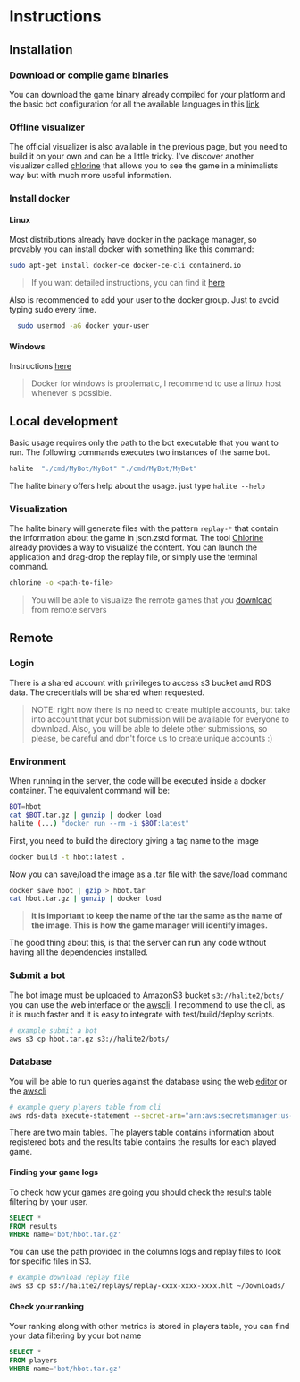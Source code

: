 # Instructions

## Installation

### Download or compile game binaries

You can download the game binary already compiled for your platform and the basic bot configuration for all the available languages in this [link](https://2017.halite.io/learn-programming-challenge/downloads-and-starter-kits/)

### Offline visualizer

The official visualizer is also available in the previous page, but you need to build it on your own and can be a little tricky. I've discover another visualizer called [chlorine](https://github.com/fohristiwhirl/chlorine) that allows you to see the game in a minimalists way but with much more useful information.

### Install docker

#### Linux

Most distributions already have docker in the package manager, so provably you can install docker with something like this command:

```sh
sudo apt-get install docker-ce docker-ce-cli containerd.io
```

> If you want detailed instructions, you can find it [here](https://docs.docker.com/install/linux/docker-ce/ubuntu/)

Also is recommended to add your user to the docker group. Just to avoid typing sudo every time.

```sh
  sudo usermod -aG docker your-user
```

#### Windows

Instructions [here](https://docs.docker.com/docker-for-windows/install/)

> Docker for windows is problematic, I recommend to use a linux host whenever is possible.

## Local development

Basic usage requires only the path to the bot executable that you want to run. The following commands executes two instances of the same bot.

```sh
halite  "./cmd/MyBot/MyBot" "./cmd/MyBot/MyBot"
```

The halite binary offers help about the usage. just type  `halite --help`

### Visualization

The halite binary will generate files with the pattern `replay-*` that contain the information about the game in json.zstd format. The tool [Chlorine](#offline-visualizer) already provides a way to visualize the content. You can launch the application and drag-drop the replay file, or simply use the terminal command.

```sh
chlorine -o <path-to-file>
```

> You will be able to visualize the remote games that you [download](#finding-your-game-logs) from remote servers

## Remote

### Login

There is a shared account with privileges to access s3 bucket and RDS data. The credentials will be shared when requested.

> NOTE: right now there is no need to create multiple accounts, but take into account that your bot submission will be available for everyone to download. Also, you will be able to delete other submissions, so please, be careful and don't force us to create unique accounts :)

### Environment

When running in the server, the code will be executed inside a docker container. The equivalent command will be:

```sh
BOT=hbot
cat $BOT.tar.gz | gunzip | docker load 
halite (...) "docker run --rm -i $BOT:latest"
```

First, you need to build the directory giving a tag name to the image

```sh
docker build -t hbot:latest .
```

Now you can save/load the image as a .tar file with the save/load command

```sh
docker save hbot | gzip > hbot.tar
cat hbot.tar.gz | gunzip | docker load
```

> **it is important to keep the name of the tar the same as the name of the image. This is how the game manager will identify images.**

The good thing about this, is that the server can run any code without having all the dependencies installed.

### Submit a bot

The bot image must be uploaded to AmazonS3 bucket `s3://halite2/bots/` you can use the web interface or the [awscli]. I recommend to use the cli, as it is much faster and it is easy to integrate with test/build/deploy scripts.

```sh
# example submit a bot
aws s3 cp hbot.tar.gz s3://halite2/bots/
```

### Database

You will be able to run queries against the database using the web [editor](https://console.aws.amazon.com/rds/home?region=us-east-1#query-editor:) or the [awscli]

```sh
# example query players table from cli
aws rds-data execute-statement --secret-arn="arn:aws:secretsmanager:us-east-1:294919704567:secret:rds-db-credentials/cluster-37N3X5JRMMOX6HK32XKZO7Y6EQ/admin-7H38e9" --resource-arn="arn:aws:rds:us-east-1:294919704567:cluster:halitedb" --sql="select * from haliteTest.players;"
```

There are two main tables. The players table contains information about registered bots and the results table contains the results for each played game.

#### Finding your game logs

To check how your games are going you should check the results table filtering by your user.

```sql
SELECT *
FROM results
WHERE name='bot/hbot.tar.gz'
```

You can use the path provided in the columns logs and replay files to look for specific files in S3.

```sh
# example download replay file
aws s3 cp s3://halite2/replays/replay-xxxx-xxxx-xxxx.hlt ~/Downloads/
```

#### Check your ranking

Your ranking along with other metrics is stored in players table, you can find your data filtering by your bot name

```sql
SELECT *
FROM players
WHERE name='bot/hbot.tar.gz'
```

[awscli]: https://docs.aws.amazon.com/cli/latest/userguide/install-linux-al2017.html
